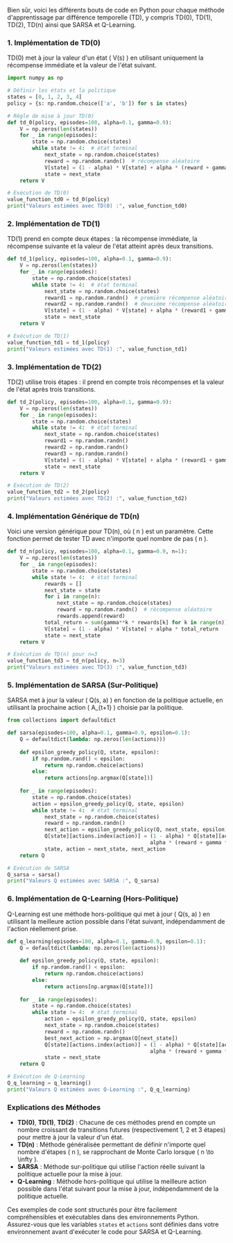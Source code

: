 Bien sûr, voici les différents bouts de code en Python pour chaque méthode d'apprentissage par différence temporelle (TD), y compris TD(0), TD(1), TD(2), TD(n) ainsi que SARSA et Q-Learning.

### 1. Implémentation de TD(0)

TD(0) met à jour la valeur d'un état \( V(s) \) en utilisant uniquement la récompense immédiate et la valeur de l'état suivant.

```python
import numpy as np

# Définir les états et la politique
states = [0, 1, 2, 3, 4]
policy = {s: np.random.choice(['a', 'b']) for s in states}

# Règle de mise à jour TD(0)
def td_0(policy, episodes=100, alpha=0.1, gamma=0.9):
    V = np.zeros(len(states))
    for _ in range(episodes):
        state = np.random.choice(states)
        while state != 4:  # état terminal
            next_state = np.random.choice(states)
            reward = np.random.randn()  # récompense aléatoire
            V[state] = (1 - alpha) * V[state] + alpha * (reward + gamma * V[next_state])
            state = next_state
    return V

# Exécution de TD(0)
value_function_td0 = td_0(policy)
print("Valeurs estimées avec TD(0) :", value_function_td0)
```

### 2. Implémentation de TD(1)

TD(1) prend en compte deux étapes : la récompense immédiate, la récompense suivante et la valeur de l'état atteint après deux transitions.

```python
def td_1(policy, episodes=100, alpha=0.1, gamma=0.9):
    V = np.zeros(len(states))
    for _ in range(episodes):
        state = np.random.choice(states)
        while state != 4:  # état terminal
            next_state = np.random.choice(states)
            reward1 = np.random.randn()  # première récompense aléatoire
            reward2 = np.random.randn()  # deuxième récompense aléatoire
            V[state] = (1 - alpha) * V[state] + alpha * (reward1 + gamma * reward2 + gamma**2 * V[next_state])
            state = next_state
    return V

# Exécution de TD(1)
value_function_td1 = td_1(policy)
print("Valeurs estimées avec TD(1) :", value_function_td1)
```

### 3. Implémentation de TD(2)

TD(2) utilise trois étapes : il prend en compte trois récompenses et la valeur de l'état après trois transitions.

```python
def td_2(policy, episodes=100, alpha=0.1, gamma=0.9):
    V = np.zeros(len(states))
    for _ in range(episodes):
        state = np.random.choice(states)
        while state != 4:  # état terminal
            next_state = np.random.choice(states)
            reward1 = np.random.randn()
            reward2 = np.random.randn()
            reward3 = np.random.randn()
            V[state] = (1 - alpha) * V[state] + alpha * (reward1 + gamma * reward2 + gamma**2 * reward3 + gamma**3 * V[next_state])
            state = next_state
    return V

# Exécution de TD(2)
value_function_td2 = td_2(policy)
print("Valeurs estimées avec TD(2) :", value_function_td2)
```

### 4. Implémentation Générique de TD(n)

Voici une version générique pour TD(n), où \( n \) est un paramètre. Cette fonction permet de tester TD avec n'importe quel nombre de pas \( n \).

```python
def td_n(policy, episodes=100, alpha=0.1, gamma=0.9, n=1):
    V = np.zeros(len(states))
    for _ in range(episodes):
        state = np.random.choice(states)
        while state != 4:  # état terminal
            rewards = []
            next_state = state
            for i in range(n):
                next_state = np.random.choice(states)
                reward = np.random.randn()  # récompense aléatoire
                rewards.append(reward)
            total_return = sum(gamma**k * rewards[k] for k in range(n)) + gamma**n * V[next_state]
            V[state] = (1 - alpha) * V[state] + alpha * total_return
            state = next_state
    return V

# Exécution de TD(n) pour n=3
value_function_td3 = td_n(policy, n=3)
print("Valeurs estimées avec TD(3) :", value_function_td3)
```

### 5. Implémentation de SARSA (Sur-Politique)

SARSA met à jour la valeur \( Q(s, a) \) en fonction de la politique actuelle, en utilisant la prochaine action \( A_{t+1} \) choisie par la politique.

```python
from collections import defaultdict

def sarsa(episodes=100, alpha=0.1, gamma=0.9, epsilon=0.1):
    Q = defaultdict(lambda: np.zeros(len(actions)))
    
    def epsilon_greedy_policy(Q, state, epsilon):
        if np.random.rand() < epsilon:
            return np.random.choice(actions)
        else:
            return actions[np.argmax(Q[state])]
    
    for _ in range(episodes):
        state = np.random.choice(states)
        action = epsilon_greedy_policy(Q, state, epsilon)
        while state != 4:  # état terminal
            next_state = np.random.choice(states)
            reward = np.random.randn()
            next_action = epsilon_greedy_policy(Q, next_state, epsilon)
            Q[state][actions.index(action)] = (1 - alpha) * Q[state][actions.index(action)] + \
                                              alpha * (reward + gamma * Q[next_state][actions.index(next_action)])
            state, action = next_state, next_action
    return Q

# Exécution de SARSA
Q_sarsa = sarsa()
print("Valeurs Q estimées avec SARSA :", Q_sarsa)
```

### 6. Implémentation de Q-Learning (Hors-Politique)

Q-Learning est une méthode hors-politique qui met à jour \( Q(s, a) \) en utilisant la meilleure action possible dans l'état suivant, indépendamment de l'action réellement prise.

```python
def q_learning(episodes=100, alpha=0.1, gamma=0.9, epsilon=0.1):
    Q = defaultdict(lambda: np.zeros(len(actions)))
    
    def epsilon_greedy_policy(Q, state, epsilon):
        if np.random.rand() < epsilon:
            return np.random.choice(actions)
        else:
            return actions[np.argmax(Q[state])]
    
    for _ in range(episodes):
        state = np.random.choice(states)
        while state != 4:  # état terminal
            action = epsilon_greedy_policy(Q, state, epsilon)
            next_state = np.random.choice(states)
            reward = np.random.randn()
            best_next_action = np.argmax(Q[next_state])
            Q[state][actions.index(action)] = (1 - alpha) * Q[state][actions.index(action)] + \
                                              alpha * (reward + gamma * Q[next_state][best_next_action])
            state = next_state
    return Q

# Exécution de Q-Learning
Q_q_learning = q_learning()
print("Valeurs Q estimées avec Q-Learning :", Q_q_learning)
```

### Explications des Méthodes

- **TD(0)**, **TD(1)**, **TD(2)** : Chacune de ces méthodes prend en compte un nombre croissant de transitions futures (respectivement 1, 2 et 3 étapes) pour mettre à jour la valeur d'un état.
- **TD(n)** : Méthode généralisée permettant de définir n'importe quel nombre d'étapes \( n \), se rapprochant de Monte Carlo lorsque \( n \to \infty \).
- **SARSA** : Méthode sur-politique qui utilise l'action réelle suivant la politique actuelle pour la mise à jour.
- **Q-Learning** : Méthode hors-politique qui utilise la meilleure action possible dans l'état suivant pour la mise à jour, indépendamment de la politique actuelle.

Ces exemples de code sont structurés pour être facilement compréhensibles et exécutables dans des environnements Python. Assurez-vous que les variables `states` et `actions` sont définies dans votre environnement avant d'exécuter le code pour SARSA et Q-Learning.
